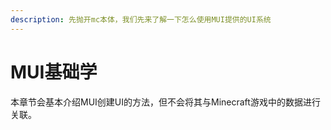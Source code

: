 ```yaml
---
description: 先抛开mc本体，我们先来了解一下怎么使用MUI提供的UI系统
---
```


# MUI基础学

本章节会基本介绍MUI创建UI的方法，但不会将其与Minecraft游戏中的数据进行关联。